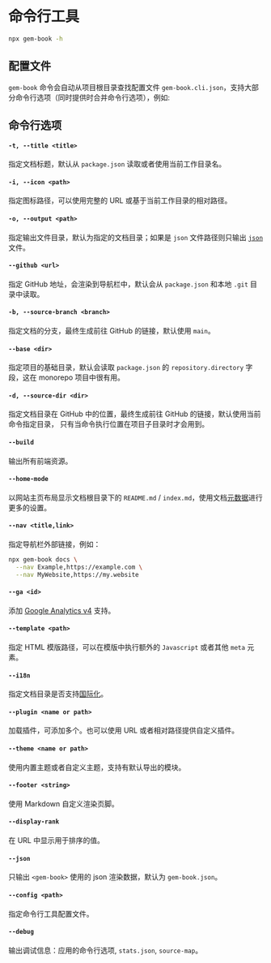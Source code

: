 # 命令行工具

```bash
npx gem-book -h
```

## 配置文件

`gem-book` 命令会自动从项目根目录查找配置文件 `gem-book.cli.json`，支持大部分命令行选项（同时提供时合并命令行选项），例如:

<gbp-raw src="/gem-book.cli.json"><gbp-raw>

## 命令行选项

#### `-t, --title <title>`

指定文档标题，默认从 `package.json` 读取或者使用当前工作目录名。

#### `-i, --icon <path>`

指定图标路径，可以使用完整的 URL 或基于当前工作目录的相对路径。

#### `-o, --output <path>`

指定输出文件目录，默认为指定的文档目录；如果是 `json` 文件路径则只输出 [`json`](#--json) 文件。

#### `--github <url>`

指定 GitHub 地址，会渲染到导航栏中，默认会从 `package.json` 和本地 `.git` 目录中读取。

#### `-b, --source-branch <branch>`

指定文档的分支，最终生成前往 GitHub 的链接，默认使用 `main`。

#### `--base <dir>`

指定项目的基础目录，默认会读取 `package.json` 的 `repository.directory` 字段，这在 monorepo 项目中很有用。

#### `-d, --source-dir <dir>`

指定文档目录在 GitHub 中的位置，最终生成前往 GitHub 的链接，默认使用当前命令指定目录，
只有当命令执行位置在项目子目录时才会用到。

#### `--build`

输出所有前端资源。

#### `--home-mode`

以网站主页布局显示文档根目录下的 `README.md` / `index.md`，使用文档[元数据](./004-metadata.md)进行更多的设置。

#### `--nav <title,link>`

指定导航栏外部链接，例如：

```bash
npx gem-book docs \
  --nav Example,https://example.com \
  --nav MyWebsite,https://my.website
```

#### `--ga <id>`

添加 [Google Analytics v4](https://developers.google.com/analytics/devguides/collection/ga4) 支持。

#### `--template <path>`

指定 HTML 模版路径，可以在模版中执行额外的 `Javascript` 或者其他 `meta` 元素。

#### `--i18n`

指定文档目录是否支持[国际化](./002-i18n.md)。

#### `--plugin <name or path>`

加载插件，可添加多个。也可以使用 URL 或者相对路径提供自定义插件。

#### `--theme <name or path>`

使用内置主题或者自定义主题，支持有默认导出的模块。

#### `--footer <string>`

使用 Markdown 自定义渲染页脚。

#### `--display-rank`

在 URL 中显示用于排序的值。

#### `--json`

只输出 `<gem-book>` 使用的 json 渲染数据，默认为 `gem-book.json`。

#### `--config <path>`

指定命令行工具配置文件。

#### `--debug`

输出调试信息：应用的命令行选项, `stats.json`, `source-map`。
